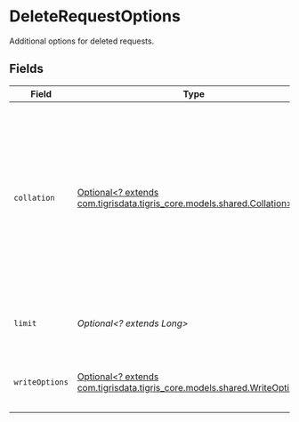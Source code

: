 # DeleteRequestOptions

Additional options for deleted requests.


## Fields

| Field                                                                                                                                                                                       | Type                                                                                                                                                                                        | Required                                                                                                                                                                                    | Description                                                                                                                                                                                 |
| ------------------------------------------------------------------------------------------------------------------------------------------------------------------------------------------- | ------------------------------------------------------------------------------------------------------------------------------------------------------------------------------------------- | ------------------------------------------------------------------------------------------------------------------------------------------------------------------------------------------- | ------------------------------------------------------------------------------------------------------------------------------------------------------------------------------------------- |
| `collation`                                                                                                                                                                                 | [Optional<? extends com.tigrisdata.tigris_core.models.shared.Collation>](../../models/shared/Collation.md)                                                                                  | :heavy_minus_sign:                                                                                                                                                                          | A collation allows you to specify string comparison rules. Default is case-sensitive, to override it you can set this option to 'ci' that will apply to all the text fields in the filters. |
| `limit`                                                                                                                                                                                     | *Optional<? extends Long>*                                                                                                                                                                  | :heavy_minus_sign:                                                                                                                                                                          | Limit the number of documents to be deleted                                                                                                                                                 |
| `writeOptions`                                                                                                                                                                              | [Optional<? extends com.tigrisdata.tigris_core.models.shared.WriteOptions>](../../models/shared/WriteOptions.md)                                                                            | :heavy_minus_sign:                                                                                                                                                                          | Additional options to modify write requests.                                                                                                                                                |